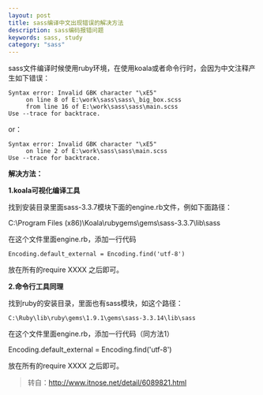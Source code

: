 ```yaml
---
layout: post
title: sass编译中文出现错误的解决方法
description: sass编码报错问题
keywords: sass, study
category: "sass"
---
```


sass文件编译时候使用ruby环境，在使用koala或者命令行时，会因为中文注释产生如下错误：

```
Syntax error: Invalid GBK character "\xE5"
     on line 8 of E:\work\sass\sass\_big_box.scss 
     from line 16 of E:\work\sass\sass\main.scss 
Use --trace for backtrace.
```

or：

```
Syntax error: Invalid GBK character "\xE5" 
     on line 2 of E:\work\sass\sass\main.scss 
Use --trace for backtrace.
```

**解决方法：**

**1.koala可视化编译工具**

找到安装目录里面sass-3.3.7模块下面的engine.rb文件，例如下面路径：

C:\Program Files (x86)\Koala\rubygems\gems\sass-3.3.7\lib\sass

在这个文件里面engine.rb，添加一行代码
```
Encoding.default_external = Encoding.find('utf-8')
```
放在所有的require XXXX 之后即可。

**2.命令行工具同理**

找到ruby的安装目录，里面也有sass模块，如这个路径：

```
C:\Ruby\lib\ruby\gems\1.9.1\gems\sass-3.3.14\lib\sass
```

在这个文件里面engine.rb，添加一行代码（同方法1）

Encoding.default_external = Encoding.find('utf-8')

放在所有的require XXXX 之后即可。

> 转自：http://www.itnose.net/detail/6089821.html